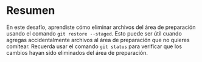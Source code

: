 # Resumen

En este desafío, aprendiste cómo eliminar archivos del área de preparación usando el comando `git restore --staged`. Esto puede ser útil cuando agregas accidentalmente archivos al área de preparación que no quieres comitear. Recuerda usar el comando `git status` para verificar que los cambios hayan sido eliminados del área de preparación.
